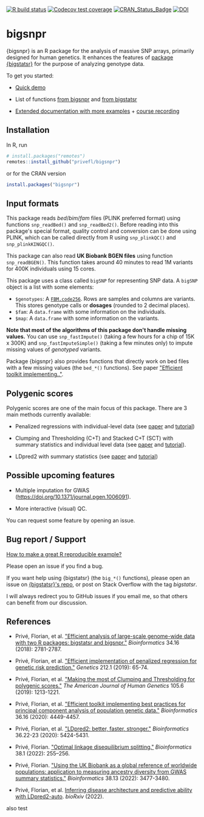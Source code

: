 <!-- badges: start -->
[![R build status](https://github.com/privefl/bigsnpr/workflows/R-CMD-check/badge.svg)](https://github.com/privefl/bigsnpr/actions)
[![Codecov test coverage](https://codecov.io/gh/privefl/bigsnpr/branch/master/graph/badge.svg)](https://app.codecov.io/gh/privefl/bigsnpr?branch=master)
[![CRAN_Status_Badge](http://www.r-pkg.org/badges/version/bigsnpr)](https://CRAN.R-project.org/package=bigsnpr)
[![DOI](https://zenodo.org/badge/doi/10.1093/bioinformatics/bty185.svg)](http://dx.doi.org/10.1093/bioinformatics/bty185)
<!-- badges: end -->
 
 
# bigsnpr

{bigsnpr} is an R package for the analysis of massive SNP arrays, primarily designed for human genetics. It enhances the features of [package {bigstatsr}](https://privefl.github.io/bigstatsr/) for the purpose of analyzing genotype data.

To get you started:

- [Quick demo](https://privefl.github.io/bigsnpr/articles/demo.html)

- List of functions [from bigsnpr](https://privefl.github.io/bigsnpr/reference/index.html) and [from bigstatsr](https://privefl.github.io/bigstatsr/reference/index.html)

- [Extended documentation with more examples](https://privefl.github.io/bigsnpr-extdoc/) + [course recording](https://youtu.be/7VxBT5A_AcA)


## Installation

In R, run

```r
# install.packages("remotes")
remotes::install_github("privefl/bigsnpr")
```

or for the CRAN version

```r
install.packages("bigsnpr")
```


## Input formats

This package reads *bed*/*bim*/*fam* files (PLINK preferred format) using functions `snp_readBed()` and `snp_readBed2()`. Before reading into this package's special format, quality control and conversion can be done using PLINK, which can be called directly from R using `snp_plinkQC()` and `snp_plinkKINGQC()`.

This package can also read **UK Biobank BGEN files** using function `snp_readBGEN()`. This function takes around 40 minutes to read 1M variants for 400K individuals using 15 cores.

This package uses a class called `bigSNP` for representing SNP data. A `bigSNP` object is a list with some elements:

- `$genotypes`: A [`FBM.code256`](https://privefl.github.io/bigstatsr/reference/FBM.code256-class.html). Rows are samples and columns are variants. This stores genotype calls or **dosages** (rounded to 2 decimal places).
- `$fam`: A `data.frame` with some information on the individuals.
- `$map`: A `data.frame` with some information on the variants.

**Note that most of the algorithms of this package don't handle missing values.** You can use `snp_fastImpute()` (taking a few hours for a chip of 15K x 300K) and `snp_fastImputeSimple()` (taking a few minutes only) to impute missing values of *genotyped* variants.

Package {bigsnpr} also provides functions that directly work on bed files with a few missing values (the `bed_*()` functions). See paper ["Efficient toolkit implementing.."](https://doi.org/10.1093/bioinformatics/btaa520).


## Polygenic scores

Polygenic scores are one of the main focus of this package. There are 3 main methods currently available:

- Penalized regressions with individual-level data (see [paper](https://doi.org/10.1534/genetics.119.302019) and [tutorial](https://privefl.github.io/bigstatsr/articles/penalized-regressions.html))

- Clumping and Thresholding (C+T) and Stacked C+T (SCT) with summary statistics and individual level data (see [paper](https://doi.org/10.1016/j.ajhg.2019.11.001) and [tutorial](https://privefl.github.io/bigsnpr/articles/SCT.html)).

- LDpred2 with summary statistics (see [paper](https://doi.org/10.1093/bioinformatics/btaa1029) and [tutorial](https://privefl.github.io/bigsnpr/articles/LDpred2.html))


## Possible upcoming features

- Multiple imputation for GWAS (https://doi.org/10.1371/journal.pgen.1006091).

- More interactive (visual) QC.

You can request some feature by opening an issue.


## Bug report / Support

[How to make a great R reproducible example?](https://stackoverflow.com/q/5963269/6103040)

Please open an issue if you find a bug.

If you want help using {bigstatsr} (the `big_*()` functions), please open an issue on [{bigstatsr}'s repo](https://github.com/privefl/bigstatsr/issues), or post on Stack Overflow with the tag *bigstatsr*.

I will always redirect you to GitHub issues if you email me, so that others can benefit from our discussion.


## References

- Privé, Florian, et al. ["Efficient analysis of large-scale genome-wide data with two R packages: bigstatsr and bigsnpr."](https://doi.org/10.1093/bioinformatics/bty185) *Bioinformatics* 34.16 (2018): 2781-2787.

- Privé, Florian, et al. ["Efficient implementation of penalized regression for genetic risk prediction."](https://doi.org/10.1534/genetics.119.302019) *Genetics* 212.1 (2019): 65-74.

- Privé, Florian, et al. ["Making the most of Clumping and Thresholding for polygenic scores."](https://doi.org/10.1016/j.ajhg.2019.11.001) *The American Journal of Human Genetics* 105.6 (2019): 1213-1221.

- Privé, Florian, et al. ["Efficient toolkit implementing best practices for principal component analysis of population genetic data."](https://doi.org/10.1093/bioinformatics/btaa520) *Bioinformatics* 36.16 (2020): 4449-4457.

- Privé, Florian, et al. ["LDpred2: better, faster, stronger."](https://doi.org/10.1093/bioinformatics/btaa1029) *Bioinformatics* 36.22-23 (2020): 5424-5431.

- Privé, Florian. ["Optimal linkage disequilibrium splitting."](https://doi.org/10.1093/bioinformatics/btab519) *Bioinformatics* 38.1 (2022): 255–256.

- Privé, Florian. ["Using the UK Biobank as a global reference of worldwide populations: application to measuring ancestry diversity from GWAS summary statistics."](https://doi.org/10.1093/bioinformatics/btac348) *Bioinformatics* 38.13 (2022): 3477-3480.

- Privé, Florian, et al. [Inferring disease architecture and predictive ability with LDpred2-auto](https://doi.org/10.1101/2022.10.10.511629). *bioRxiv* (2022).

also test
